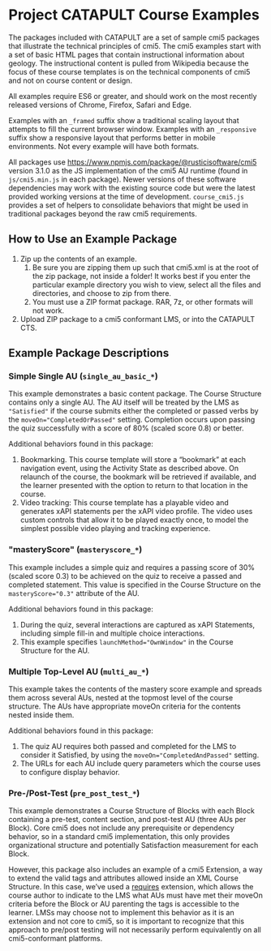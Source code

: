 <!---
    Copyright 2021 Rustici Software

    Licensed under the Apache License, Version 2.0 (the "License");
    you may not use this file except in compliance with the License.
    You may obtain a copy of the License at

        http://www.apache.org/licenses/LICENSE-2.0

    Unless required by applicable law or agreed to in writing, software
    distributed under the License is distributed on an "AS IS" BASIS,
    WITHOUT WARRANTIES OR CONDITIONS OF ANY KIND, either express or implied.
    See the License for the specific language governing permissions and
    limitations under the License.
--->

# Project CATAPULT Course Examples

The packages included with CATAPULT are a set of sample cmi5 packages that illustrate the technical principles of cmi5.
The cmi5 examples start with a set of basic HTML pages that contain instructional information about geology. The
instructional content is pulled from Wikipedia because the focus of these course templates is on the technical
components of cmi5 and not on course content or design.

All examples require ES6 or greater, and should work on the most recently released versions of Chrome, Firefox, Safari
and Edge.

Examples with an `_framed` suffix show a traditional scaling layout that attempts to fill the current browser window.
Examples with an `_responsive` suffix show a responsive layout that performs better in mobile environments. Not every
example will have both formats.

All packages use https://www.npmjs.com/package/@rusticisoftware/cmi5 version 3.1.0 as the JS implementation of the cmi5
AU runtime (found in `js/cmi5.min.js` in each package). Newer versions of these software dependencies may work with the
existing source code but were the latest provided working versions at the time of development. `course_cmi5.js` provides
a set of helpers to consolidate behaviors that might be used in traditional packages beyond the raw cmi5 requirements.

## How to Use an Example Package

1. Zip up the contents of an example.
    1. Be sure you are zipping them up such that cmi5.xml is at the root of the zip package, not inside a folder!  It
       works best if you enter the particular example directory you wish to view, select all the files and directories,
       and choose to zip from there.
    2. You must use a ZIP format package. RAR, 7z, or other formats will not work.
2. Upload ZIP package to a cmi5 conformant LMS, or into the CATAPULT CTS.

## Example Package Descriptions

### Simple Single AU (`single_au_basic_*`)

This example demonstrates a basic content package. The Course Structure contains only a single AU. The AU itself will be
treated by the LMS as `"Satisfied"` if the course submits either the completed or passed verbs by the
`moveOn="CompletedOrPassed"` setting. Completion occurs upon passing the quiz successfully with a score of 80% (scaled
score 0.8) or better.

Additional behaviors found in this package:

1. Bookmarking. This course template will store a “bookmark” at each navigation event, using the Activity State as
   described above. On relaunch of the course, the bookmark will be retrieved if available, and the learner presented
   with the option to return to that location in the course.
2. Video tracking: This course template has a playable video and generates xAPI statements per the xAPI video profile.
   The video uses custom controls that allow it to be played exactly once, to model the simplest possible video playing
   and tracking experience.

### "masteryScore" (`masteryscore_*`)

This example includes a simple quiz and requires a passing score of 30% (scaled score 0.3) to be achieved on the quiz to
receive a passed and completed statement. This value is specified in the Course Structure on the `masteryScore="0.3"`
attribute of the AU.

Additional behaviors found in this package:

1. During the quiz, several interactions are captured as xAPI Statements, including simple fill-in and multiple choice
   interactions.
2. This example specifies `launchMethod="OwnWindow"` in the Course Structure for the AU.

### Multiple Top-Level AU (`multi_au_*`)

This example takes the contents of the mastery score example and spreads them across several AUs, nested at the topmost
level of the course structure. The AUs have appropriate moveOn criteria for the contents nested inside them.

Additional behaviors found in this package:

1. The quiz AU requires both passed and completed for the LMS to consider it Satisfied, by using the
   `moveOn="CompletedAndPassed"` setting.
2. The URLs for each AU include query parameters which the course uses to configure display behavior.

### Pre-/Post-Test (`pre_post_test_*`)

This example demonstrates a Course Structure of Blocks with each Block containing a pre-test, content section, and
post-test AU (three AUs per Block). Core cmi5 does not include any prerequisite or dependency behavior, so in a standard
cmi5 implementation, this only provides organizational structure and potentially Satisfaction measurement for each
Block.

However, this package also includes an example of a cmi5 Extension, a way to extend the valid tags and attributes
allowed inside an XML Course Structure. In this case, we’ve used
a [requires](https://aicc.github.io/CMI-5_Spec_Current/extensions/requires.html) extension, which allows the course
author to indicate to the LMS what AUs must have met their moveOn criteria before the Block or AU parenting
the <require> tags is accessible to the learner. LMSs may choose not to implement this behavior as it is an extension
and not core to cmi5, so it is important to recognize that this approach to pre/post testing will not necessarily
perform equivalently on all cmi5-conformant platforms.
